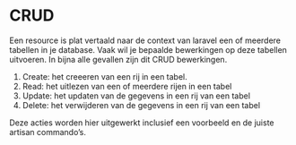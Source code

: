 CRUD
====

Een resource is plat vertaald naar de context van laravel een of meerdere tabellen in je database. Vaak wil je bepaalde bewerkingen op deze tabellen uitvoeren. In bijna alle gevallen zijn dit CRUD bewerkingen.

1. Create: het creeeren van een rij in een tabel.
2. Read: het uitlezen van een of meerdere rijen in een tabel
3. Update: het updaten van de gegevens in een rij van een tabel
4. Delete: het verwijderen van de gegevens in een rij van een tabel

Deze acties worden hier uitgewerkt inclusief een voorbeeld en de juiste artisan commando’s.